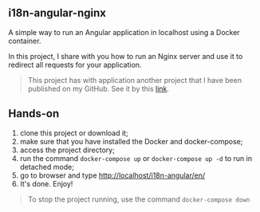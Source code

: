 ## i18n-angular-nginx

A simple way to run an Angular application in localhost using a Docker container.

In this project, I share with you how to run an Nginx server and use it to redirect all requests for your application.

> This project has with application another project that I have been published on my GitHub. See it by this [link](https://github.com/rodolfodella/i18n-angular).

## Hands-on

1. clone this project or download it;
2. make sure that you have installed the Docker and docker-compose;
3. access the project directory;
4. run the command `docker-compose up` or `docker-compose up -d` to run in detached mode;
5. go to browser and type [http://localhost/i18n-angular/en/](http://localhost/i18n-angular/en/)
6. It's done. Enjoy!

> To stop the project running, use the command `docker-compose down`
